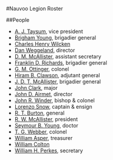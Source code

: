 #Nauvoo Legion Roster

##People

* [A. J. Taysum][1], vice president
* [Brigham Young][2], brigadier general
* [Charles Henry Wilcken][3]
* [Dan Weggeland][4], director
* [D. M. McAllister][5], assistant secretary
* [Franklin D. Richards][6], brigadier general
* [G. M. Ottinger][7], colonel
* [Hiram B. Clawson][8], adjutant general
* [J. D. T. McAllister][9], brigadier general
* [John Clark][10], major
* [John D. Airmet][11], director
* [John R. Winder][12], bishop & colonel
* [Lorenzo Snow][13], captain & ensign
* [R. T. Burton][14], general
* [R. W. McAllister][15], president
* [Seymour B. Young][16], doctor
* [T. G. Webber][17], colonel
* [William Asper][18], treasurer
* [William Colton][19]
* [William H. Perkes][20], secretary

[1]: http://mormonbiography.org/index.php?title=Andrew_J._Taysum_%281827-1902%29
[2]: http://mormonbiography.org/index.php?title=Brigham_Young_%281801-1877%29
[3]: https://en.wikipedia.org/wiki/Charles_Henry_Wilcken
[4]: http://news.google.com/newspapers?nid=336&dat=18990408&id=-JkEAAAAIBAJ&sjid=bzADAAAAIBAJ&pg=1934,1170267
[5]: http://news.google.com/newspapers?nid=336&dat=18990408&id=-JkEAAAAIBAJ&sjid=bzADAAAAIBAJ&pg=1934,1170267
[6]: http://mormonbiography.org/index.php?title=Franklin_Dewey_Richards_%281821-1899%29
[7]: http://news.google.com/newspapers?nid=336&dat=18990408&id=-JkEAAAAIBAJ&sjid=bzADAAAAIBAJ&pg=1934,1170267
[8]: http://news.google.com/newspapers?nid=336&dat=18990408&id=-JkEAAAAIBAJ&sjid=bzADAAAAIBAJ&pg=1934,1170267
[9]: http://news.google.com/newspapers?nid=336&dat=18990408&id=-JkEAAAAIBAJ&sjid=bzADAAAAIBAJ&pg=1934,1170267
[10]: http://news.google.com/newspapers?nid=336&dat=18990408&id=-JkEAAAAIBAJ&sjid=bzADAAAAIBAJ&pg=1934,1170267
[11]: http://news.google.com/newspapers?nid=336&dat=18990408&id=-JkEAAAAIBAJ&sjid=bzADAAAAIBAJ&pg=1934,1170267
[12]: https://en.wikipedia.org/wiki/John_R._Winder
[13]: http://news.google.com/newspapers?nid=336&dat=18990408&id=-JkEAAAAIBAJ&sjid=bzADAAAAIBAJ&pg=1934,1170267
[14]: http://news.google.com/newspapers?nid=336&dat=18990408&id=-JkEAAAAIBAJ&sjid=bzADAAAAIBAJ&pg=1934,1170267
[15]: http://news.google.com/newspapers?nid=336&dat=18990408&id=-JkEAAAAIBAJ&sjid=bzADAAAAIBAJ&pg=1934,1170267
[16]: http://news.google.com/newspapers?nid=336&dat=18990408&id=-JkEAAAAIBAJ&sjid=bzADAAAAIBAJ&pg=1934,1170267
[17]: http://news.google.com/newspapers?nid=336&dat=18990408&id=-JkEAAAAIBAJ&sjid=bzADAAAAIBAJ&pg=1934,1170267
[18]: http://news.google.com/newspapers?nid=336&dat=18990408&id=-JkEAAAAIBAJ&sjid=bzADAAAAIBAJ&pg=1934,1170267
[19]: http://news.google.com/newspapers?nid=336&dat=18990408&id=-JkEAAAAIBAJ&sjid=bzADAAAAIBAJ&pg=1934,1170267
[20]: http://news.google.com/newspapers?nid=336&dat=18990408&id=-JkEAAAAIBAJ&sjid=bzADAAAAIBAJ&pg=1934,1170267